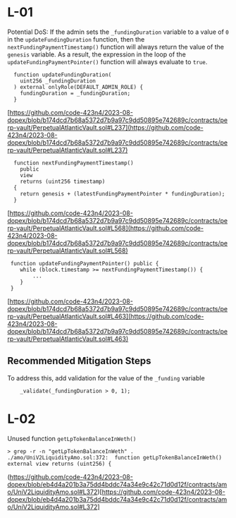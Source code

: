 # L-01
Potential DoS: If the admin sets the `_fundingDuration` variable to a value of `0` in the `updateFundingDuration` function, then the `nextFundingPaymentTimestamp()` function will always return the value of the `genesis` variable. As a result, the expression in the loop of the `updateFundingPaymentPointer()` function will always evaluate to `true`.
```
  function updateFundingDuration(
    uint256 _fundingDuration
  ) external onlyRole(DEFAULT_ADMIN_ROLE) {
    fundingDuration = _fundingDuration;
  }
```
[https://github.com/code-423n4/2023-08-dopex/blob/b174dcd7b68a5372d7b9a97c9dd50895e742689c/contracts/perp-vault/PerpetualAtlanticVault.sol#L237](https://github.com/code-423n4/2023-08-dopex/blob/b174dcd7b68a5372d7b9a97c9dd50895e742689c/contracts/perp-vault/PerpetualAtlanticVault.sol#L237)

```
  function nextFundingPaymentTimestamp()
    public
    view
    returns (uint256 timestamp)
  {
    return genesis + (latestFundingPaymentPointer * fundingDuration);
  }
```
[https://github.com/code-423n4/2023-08-dopex/blob/b174dcd7b68a5372d7b9a97c9dd50895e742689c/contracts/perp-vault/PerpetualAtlanticVault.sol#L568](https://github.com/code-423n4/2023-08-dopex/blob/b174dcd7b68a5372d7b9a97c9dd50895e742689c/contracts/perp-vault/PerpetualAtlanticVault.sol#L568)

```
 function updateFundingPaymentPointer() public {
    while (block.timestamp >= nextFundingPaymentTimestamp()) {
        ...
    }
 }
```
[https://github.com/code-423n4/2023-08-dopex/blob/b174dcd7b68a5372d7b9a97c9dd50895e742689c/contracts/perp-vault/PerpetualAtlanticVault.sol#L463](https://github.com/code-423n4/2023-08-dopex/blob/b174dcd7b68a5372d7b9a97c9dd50895e742689c/contracts/perp-vault/PerpetualAtlanticVault.sol#L463)

## Recommended Mitigation Steps
To address this, add validation for the value of the `_funding` variable
```
    _validate(_fundingDuration > 0, 1);
```

# L-02
Unused function `getLpTokenBalanceInWeth()`

```
> grep -r -n "getLpTokenBalanceInWeth" .
./amo/UniV2LiquidityAmo.sol:372:  function getLpTokenBalanceInWeth() external view returns (uint256) {
```

(https://github.com/code-423n4/2023-08-dopex/blob/eb4d4a201b3a75dd4bddc74a34e9c42c71d0d12f/contracts/amo/UniV2LiquidityAmo.sol#L372)[https://github.com/code-423n4/2023-08-dopex/blob/eb4d4a201b3a75dd4bddc74a34e9c42c71d0d12f/contracts/amo/UniV2LiquidityAmo.sol#L372]